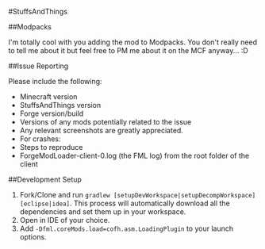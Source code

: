 #StuffsAndThings


##Modpacks

I'm totally cool with you adding the mod to Modpacks. You don't really need to tell me about it but feel free to PM me about it on the MCF anyway... :D


##Issue Reporting

Please include the following:

* Minecraft version
* StuffsAndThings version
* Forge version/build
* Versions of any mods potentially related to the issue
* Any relevant screenshots are greatly appreciated.
* For crashes:
* Steps to reproduce
* ForgeModLoader-client-0.log (the FML log) from the root folder of the client


##Development Setup

1. Fork/Clone and run `gradlew [setupDevWorkspace|setupDecompWorkspace] [eclipse|idea]`. This process will automatically download all the dependencies and set them up in your workspace.
2. Open in IDE of your choice.
3. Add `-Dfml.coreMods.load=cofh.asm.LoadingPlugin` to your launch options.

